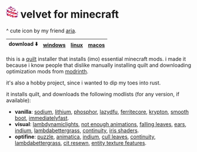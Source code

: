 # ![icon](src/assets/icon.png) velvet for minecraft

^ cute icon by my friend [aria](https://twitter.com/sepiaclockworks).

|download ⬇️|[windows](https://nightly.link/derspyy/velvet/workflows/rust/main/velvet-windows-latest.zip)|[linux](https://nightly.link/derspyy/velvet/workflows/rust/main/velvet-ubuntu-latest.zip)|[macos](https://nightly.link/derspyy/velvet/workflows/rust/main/velvet-macos-latest.zip)
|-|-|-|-|

this is a [quilt](https://quiltmc.org) installer that installs (imo) essential minecraft mods.
i made it because i know people that dislike manually installing quilt and downloading optimization mods from [modrinth](https://modrinth.com).

it's also a hobby project, since i wanted to dip my toes into rust.

it installs quilt, and downloads the following modlists (for any version, if available):

- **vanilla**: [sodium](https://modrinth.com/mod/sodium), [lithium](https://modrinth.com/mod/lithium), [phosphor](https://modrinth.com/mod/phosphor), [lazydfu](https://modrinth.com/mod/lazydfu), [ferritecore](https://modrinth.com/mod/ferritecore), [krypton](https://modrinth.com/mod/krypton), [smooth boot](https://modrinth.com/mod/smoothboot-fabric), [immediatelyfast](https://modrinth.com/mod/immediatelyfast).
- **visual**: [lambdynamiclights](https://modrinth.com/mod/lambdynamiclights), [not enough animations](https://modrinth.com/mod/not-enough-animations), [falling leaves](https://modrinth.com/mod/fallingleaves), [ears](https://modrinth.com/mod/ears), [indium](https://modrinth.com/mod/indium), [lambdabettergrass](lambdabettergrass), [continuity](https://modrinth.com/mod/continuity), [iris shaders](https://modrinth.com/mod/iris).
- **optifine**: [puzzle](https://modrinth.com/mod/puzzle), [animatica](animatica), [indium](https://modrinth.com/mod/indium), [cull leaves](https://modrinth.com/mod/cull-leaves), [continuity](https://modrinth.com/mod/continuity), [lambdabettergrass](https://modrinth.com/mod/lambdabettergrass), [cit resewn](https://modrinth.com/mod/cit-resewn), [entity texture features](https://modrinth.com/mod/entitytexturefeatures).
